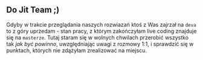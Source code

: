 ## Do Jit Team ;)

Gdyby w trakcie przeglądania naszych rozwiazań ktoś z Was zajrzał na `deva` to z góry uprzedam - stan pracy, z którym 
zakończyłam live coding znajduje się na `masterze`. Tutaj staram się w wolnych chwilach przerobić wszystko tak *jak być powinno*, 
uwzględniając uwagi z rozmowy 1:1, i sprawdzić się w punktach, których nie zdążyłam zrealizować na miejscu. 
